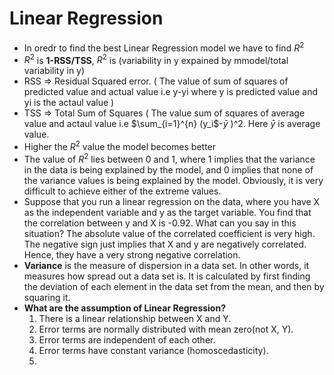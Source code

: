 # Linear Regression
* In oredr to find the best Linear Regression model we have to find $R^2$
* $R^2$ is **1-RSS/TSS**, $R^2$ is (variability in y expained by mmodel/total variability in y)
* RSS => Residual Squared error. ( The value of sum of squares of predicted value and actual value i.e y-yi where y is predicted value and yi is the actaul value ) 
* TSS => Total Sum of Squares ( The value sum of squares of average value and actaul value i.e  $\sum_{i=1}^{n} (y_i$-$\bar{y}$ )^2. Here $\bar{y}$ is average value.
* Higher the $R^2$ value the model becomes better
* The value of $R^2$ lies between 0 and 1, where 1 implies that the variance in the data is being explained by the model, and 0 implies that none of the variance values is being explained by the model. Obviously, it is very difficult to achieve either of the extreme values.
* Suppose that you run a linear regression on the data, where you have X as the independent variable and y as the target variable. You find that the correlation between y and X is -0.92. What can you say in this situation?
The absolute value of the correlated coefficient is very high. The negative sign just implies that X and y are negatively correlated. Hence, they have a very strong negative correlation.
* **Variance** is the measure of dispersion in a data set. In other words, it measures how spread out a data set is. It is calculated by first finding the deviation of each element in the data set from the mean, and then by squaring it.
* **What are the assumption of Linear Regression?**
  1. There is a linear relationship between X and Y.
  2. Error terms are normally distributed with mean zero(not X, Y).
  3. Error terms are independent of each other.
  4. Error terms have constant variance (homoscedasticity).
  5. 